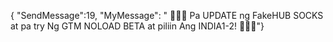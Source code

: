 {
"SendMessage":19,
"MyMessage":
" 💌💌💌 Pa UPDATE ng FakeHUB SOCKS at pa try Ng GTM NOLOAD BETA at piliin Ang INDIA1-2! 💌💌💌"}
